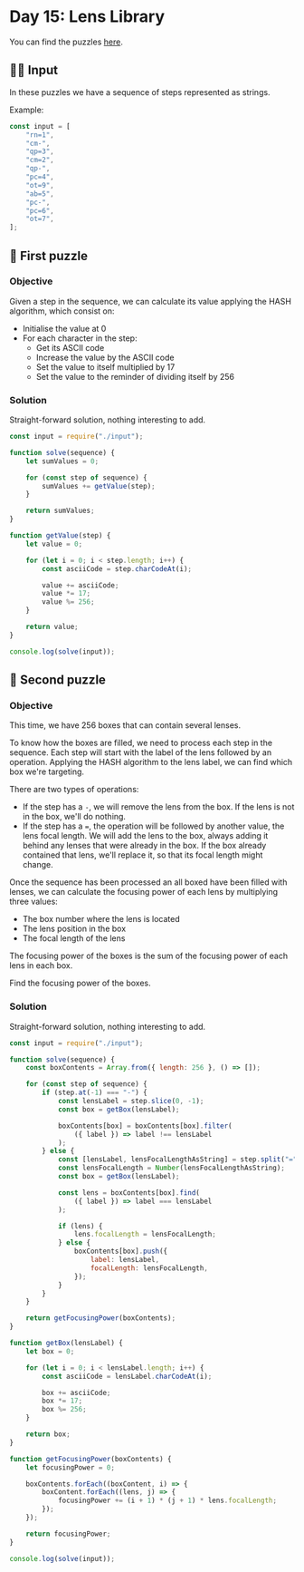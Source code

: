 # Day 15: Lens Library

You can find the puzzles [here](https://adventofcode.com/2023/day/15).

## ✍🏼 Input

In these puzzles we have a sequence of steps represented as strings.

Example:

```js
const input = [
    "rn=1",
    "cm-",
    "qp=3",
    "cm=2",
    "qp-",
    "pc=4",
    "ot=9",
    "ab=5",
    "pc-",
    "pc=6",
    "ot=7",
];
```

## 🧩 First puzzle

### Objective

Given a step in the sequence, we can calculate its value applying the HASH algorithm, which consist on:

-   Initialise the value at 0
-   For each character in the step:
    -   Get its ASCII code
    -   Increase the value by the ASCII code
    -   Set the value to itself multiplied by 17
    -   Set the value to the reminder of dividing itself by 256

### Solution

Straight-forward solution, nothing interesting to add.

```js
const input = require("./input");

function solve(sequence) {
    let sumValues = 0;

    for (const step of sequence) {
        sumValues += getValue(step);
    }

    return sumValues;
}

function getValue(step) {
    let value = 0;

    for (let i = 0; i < step.length; i++) {
        const asciiCode = step.charCodeAt(i);

        value += asciiCode;
        value *= 17;
        value %= 256;
    }

    return value;
}

console.log(solve(input));
```

## 🧩 Second puzzle

### Objective

This time, we have 256 boxes that can contain several lenses.

To know how the boxes are filled, we need to process each step in the sequence. Each step will start with the label of the lens followed by an operation. Applying the HASH algorithm to the lens label, we can find which box we're targeting.

There are two types of operations:

-   If the step has a `-`, we will remove the lens from the box. If the lens is not in the box, we'll do nothing.
-   If the step has a `=`, the operation will be followed by another value, the lens focal length. We will add the lens to the box, always adding it behind any lenses that were already in the box. If the box already contained that lens, we'll replace it, so that its focal length might change.

Once the sequence has been processed an all boxed have been filled with lenses, we can calculate the focusing power of each lens by multiplying three values:

-   The box number where the lens is located
-   The lens position in the box
-   The focal length of the lens

The focusing power of the boxes is the sum of the focusing power of each lens in each box.

Find the focusing power of the boxes.

### Solution

Straight-forward solution, nothing interesting to add.

```js
const input = require("./input");

function solve(sequence) {
    const boxContents = Array.from({ length: 256 }, () => []);

    for (const step of sequence) {
        if (step.at(-1) === "-") {
            const lensLabel = step.slice(0, -1);
            const box = getBox(lensLabel);

            boxContents[box] = boxContents[box].filter(
                ({ label }) => label !== lensLabel
            );
        } else {
            const [lensLabel, lensFocalLengthAsString] = step.split("=");
            const lensFocalLength = Number(lensFocalLengthAsString);
            const box = getBox(lensLabel);

            const lens = boxContents[box].find(
                ({ label }) => label === lensLabel
            );

            if (lens) {
                lens.focalLength = lensFocalLength;
            } else {
                boxContents[box].push({
                    label: lensLabel,
                    focalLength: lensFocalLength,
                });
            }
        }
    }

    return getFocusingPower(boxContents);
}

function getBox(lensLabel) {
    let box = 0;

    for (let i = 0; i < lensLabel.length; i++) {
        const asciiCode = lensLabel.charCodeAt(i);

        box += asciiCode;
        box *= 17;
        box %= 256;
    }

    return box;
}

function getFocusingPower(boxContents) {
    let focusingPower = 0;

    boxContents.forEach((boxContent, i) => {
        boxContent.forEach((lens, j) => {
            focusingPower += (i + 1) * (j + 1) * lens.focalLength;
        });
    });

    return focusingPower;
}

console.log(solve(input));
```
